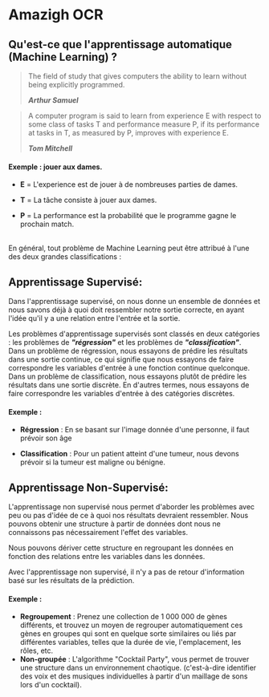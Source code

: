 # Amazigh OCR 
## Qu'est-ce que l'apprentissage automatique (Machine Learning) ?
>The field of study that gives computers the ability to learn without being explicitly programmed.
>
>**_Arthur Samuel_**

>A computer program is said to learn from experience E with respect to some class of tasks T and performance measure P, if its performance at tasks in T, as measured by P, improves with experience E.
>
>**_Tom Mitchell_**

#### Exemple : jouer aux dames.


- **E** =  L'experience est de jouer à de nombreuses parties de dames.

- **T** =  La tâche consiste à jouer aux dames.

- **P** =  La performance est la probabilité que le programme gagne le prochain match. 



\
En général, tout problème de Machine Learning peut être attribué à l'une des deux grandes classifications :

## Apprentissage Supervisé:
Dans l'apprentissage supervisé, on nous donne un ensemble de données et nous savons déjà à quoi doit ressembler notre sortie correcte, en ayant l'idée qu'il y a une relation entre l'entrée et la sortie.

Les problèmes d'apprentissage supervisés sont classés en deux catégories : les problèmes de **_"régression"_** et les problèmes de **_"classification"_**. \
Dans un problème de régression, nous essayons de prédire les résultats dans une sortie continue, ce qui signifie que nous essayons de faire correspondre les variables d'entrée à une fonction continue quelconque. \
Dans un problème de classification, nous essayons plutôt de prédire les résultats dans une sortie discrète. En d'autres termes, nous essayons de faire correspondre les variables d'entrée à des catégories discrètes. 

#### Exemple :
- **Régression** : En se basant sur l'image donnée d'une personne, il faut prévoir son âge

- **Classification** : Pour un patient atteint d'une tumeur, nous devons prévoir si la tumeur est maligne ou bénigne.

## Apprentissage Non-Supervisé:
L'apprentissage non supervisé nous permet d'aborder les problèmes avec peu ou pas d'idée de ce à quoi nos résultats devraient ressembler. Nous pouvons obtenir une structure à partir de données dont nous ne connaissons pas nécessairement l'effet des variables.

Nous pouvons dériver cette structure en regroupant les données en fonction des relations entre les variables dans les données.

Avec l'apprentissage non supervisé, il n'y a pas de retour d'information basé sur les résultats de la prédiction.

#### Exemple :
- **Regroupement** : Prenez une collection de 1 000 000 de gènes différents, et trouvez un moyen de regrouper automatiquement ces gènes en groupes qui sont en quelque sorte similaires ou liés par différentes variables, telles que la durée de vie, l'emplacement, les rôles, etc.
- **Non-groupée** : L'algorithme "Cocktail Party", vous permet de trouver une structure dans un environnement chaotique. (c'est-à-dire identifier des voix et des musiques individuelles à partir d'un maillage de sons lors d'un cocktail).
